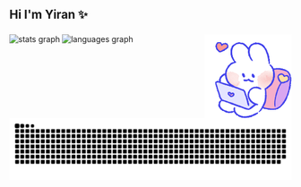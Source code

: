 <h2 align="left">Hi I'm Yiran ✨</h2>

###
<div align="left">
  <img src="https://github-readme-stats.vercel.app/api?username=ywanglf&hide_title=false&hide_rank=true&show_icons=true&include_all_commits=true&count_private=true&disable_animations=false&theme=dracula&locale=en&hide_border=false" height="150" alt="stats graph"  />
  <img src="https://github-readme-stats.vercel.app/api/top-langs?username=ywanglf&locale=en&hide_title=false&layout=compact&card_width=320&langs_count=5&theme=dracula&hide_border=false" height="150" alt="languages graph"  />
  <img align="right" height="150" src="mongmong.gif">
</div>

###

![](https://raw.githubusercontent.com/ywanglf/ywanglf/output/github-contribution-grid-snake.svg)
###
